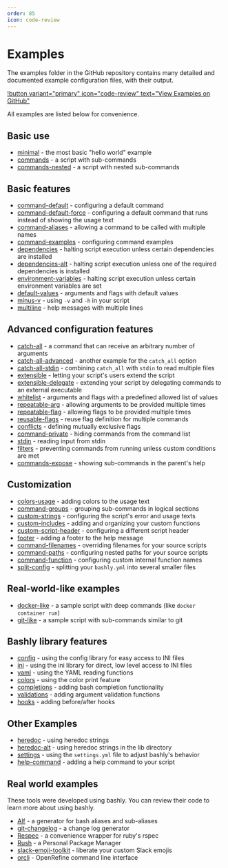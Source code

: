 ```yaml
---
order: 85
icon: code-review
---
```


# Examples

The examples folder in the GitHub repository contains many detailed and
documented example configuration files, with their output.

[!button variant="primary" icon="code-review" text="View Examples on GitHub"](https://github.com/DannyBen/bashly/tree/master/examples#readme)

All examples are listed below for convenience.

<!-- EXAMPLES INDEX -->
## Basic use

- [minimal](https://github.com/DannyBen/bashly/tree/master/examples/minimal#readme) - the most basic "hello world" example
- [commands](https://github.com/DannyBen/bashly/tree/master/examples/commands#readme) - a script with sub-commands
- [commands-nested](https://github.com/DannyBen/bashly/tree/master/examples/commands-nested#readme) - a script with nested sub-commands

## Basic features

- [command-default](https://github.com/DannyBen/bashly/tree/master/examples/command-default#readme) - configuring a default command
- [command-default-force](https://github.com/DannyBen/bashly/tree/master/examples/command-default-force#readme) - configuring a default command that runs instead of showing the usage text
- [command-aliases](https://github.com/DannyBen/bashly/tree/master/examples/command-aliases#readme) - allowing a command to be called with multiple names
- [command-examples](https://github.com/DannyBen/bashly/tree/master/examples/command-examples#readme) - configuring command examples
- [dependencies](https://github.com/DannyBen/bashly/tree/master/examples/dependencies#readme) - halting script execution unless certain dependencies are installed
- [dependencies-alt](https://github.com/DannyBen/bashly/tree/master/examples/dependencies-alt#readme) - halting script execution unless one of the required dependencies is installed
- [environment-variables](https://github.com/DannyBen/bashly/tree/master/examples/environment-variables#readme) - halting script execution unless certain environment variables are set
- [default-values](https://github.com/DannyBen/bashly/tree/master/examples/default-values#readme) - arguments and flags with default values
- [minus-v](https://github.com/DannyBen/bashly/tree/master/examples/minus-v#readme) - using `-v` and `-h` in your script
- [multiline](https://github.com/DannyBen/bashly/tree/master/examples/multiline#readme) - help messages with multiple lines

## Advanced configuration features

- [catch-all](https://github.com/DannyBen/bashly/tree/master/examples/catch-all#readme) - a command that can receive an arbitrary number of arguments
- [catch-all-advanced](https://github.com/DannyBen/bashly/tree/master/examples/catch-all-advanced#readme) - another example for the `catch_all` option
- [catch-all-stdin](https://github.com/DannyBen/bashly/tree/master/examples/catch-all-stdin#readme) - combining `catch_all` with `stdin` to read multiple files
- [extensible](https://github.com/DannyBen/bashly/tree/master/examples/extensible#readme) - letting your script's users extend the script
- [extensible-delegate](https://github.com/DannyBen/bashly/tree/master/examples/extensible-delegate#readme) - extending your script by delegating commands to an external executable
- [whitelist](https://github.com/DannyBen/bashly/tree/master/examples/whitelist#readme) - arguments and flags with a predefined allowed list of values
- [repeatable-arg](https://github.com/DannyBen/bashly/tree/master/examples/repeatable-arg#readme) - allowing arguments to be provided multiple times
- [repeatable-flag](https://github.com/DannyBen/bashly/tree/master/examples/repeatable-flag#readme) - allowing flags to be provided multiple times
- [reusable-flags](https://github.com/DannyBen/bashly/tree/master/examples/reusable-flags#readme) - reuse flag definition for multiple commands
- [conflicts](https://github.com/DannyBen/bashly/tree/master/examples/conflicts#readme) - defining mutually exclusive flags
- [command-private](https://github.com/DannyBen/bashly/tree/master/examples/command-private#readme) - hiding commands from the command list
- [stdin](https://github.com/DannyBen/bashly/tree/master/examples/stdin#readme) - reading input from stdin
- [filters](https://github.com/DannyBen/bashly/tree/master/examples/filters#readme) - preventing commands from running unless custom conditions are met
- [commands-expose](https://github.com/DannyBen/bashly/tree/master/examples/commands-expose#readme) - showing sub-commands in the parent's help

## Customization

- [colors-usage](https://github.com/DannyBen/bashly/tree/master/examples/colors-usage#readme) - adding colors to the usage text
- [command-groups](https://github.com/DannyBen/bashly/tree/master/examples/command-groups#readme) - grouping sub-commands in logical sections
- [custom-strings](https://github.com/DannyBen/bashly/tree/master/examples/custom-strings#readme) - configuring the script's error and usage texts
- [custom-includes](https://github.com/DannyBen/bashly/tree/master/examples/custom-includes#readme) - adding and organizing your custom functions
- [custom-script-header](https://github.com/DannyBen/bashly/tree/master/examples/custom-script-header#readme) - configuring a different script header
- [footer](https://github.com/DannyBen/bashly/tree/master/examples/footer#readme) - adding a footer to the help message
- [command-filenames](https://github.com/DannyBen/bashly/tree/master/examples/command-filenames#readme) - overriding filenames for your source scripts
- [command-paths](https://github.com/DannyBen/bashly/tree/master/examples/command-paths#readme) - configuring nested paths for your source scripts
- [command-function](https://github.com/DannyBen/bashly/tree/master/examples/command-function#readme) - configuring custom internal function names
- [split-config](https://github.com/DannyBen/bashly/tree/master/examples/split-config#readme) - splitting your `bashly.yml` into several smaller files

## Real-world-like examples

- [docker-like](https://github.com/DannyBen/bashly/tree/master/examples/docker-like#readme) - a sample script with deep commands (like `docker container run`)
- [git-like](https://github.com/DannyBen/bashly/tree/master/examples/git-like#readme) - a sample script with sub-commands similar to git

## Bashly library features

- [config](https://github.com/DannyBen/bashly/tree/master/examples/config#readme) - using the config library for easy access to INI files
- [ini](https://github.com/DannyBen/bashly/tree/master/examples/ini#readme) - using the ini library for direct, low level access to INI files
- [yaml](https://github.com/DannyBen/bashly/tree/master/examples/yaml#readme) - using the YAML reading functions
- [colors](https://github.com/DannyBen/bashly/tree/master/examples/colors#readme) - using the color print feature
- [completions](https://github.com/DannyBen/bashly/tree/master/examples/completions#readme) - adding bash completion functionality
- [validations](https://github.com/DannyBen/bashly/tree/master/examples/validations#readme) - adding argument validation functions
- [hooks](https://github.com/DannyBen/bashly/tree/master/examples/hooks#readme) - adding before/after hooks

## Other Examples

- [heredoc](https://github.com/DannyBen/bashly/tree/master/examples/heredoc#readme) - using heredoc strings
- [heredoc-alt](https://github.com/DannyBen/bashly/tree/master/examples/heredoc-alt#readme) - using heredoc strings in the lib directory
- [settings](https://github.com/DannyBen/bashly/tree/master/examples/settings#readme) - using the `settings.yml` file to adjust bashly's behavior
- [help-command](https://github.com/DannyBen/bashly/tree/master/examples/help-command#readme) - adding a help command to your script

<!-- EXAMPLES INDEX -->


## Real world examples

These tools were developed using bashly. You can review their code to learn more about using bashly.

- [Alf][alf] - a generator for bash aliases and sub-aliases
- [git-changelog][git-changelog] - a change log generator
- [Respec][respec] - a convenience wrapper for ruby's rspec
- [Rush][rush] - a Personal Package Manager
- [slack-emoji-toolkit][slack-emoji-toolkit] - liberate your custom Slack emojis
- [orcli][orcli] - OpenRefine command line interface

[alf]: https://github.com/DannyBen/alf
[git-changelog]: https://github.com/DannyBen/git-changelog
[respec]: https://github.com/DannyBen/respec
[rush]: https://github.com/DannyBen/rush-cli
[slack-emoji-toolkit]: https://github.com/wilhelm-murdoch/slack-emoji-toolkit
[orcli]: https://github.com/opencultureconsulting/orcli
